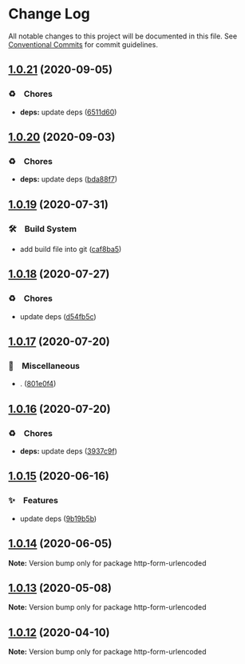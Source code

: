 # Change Log

All notable changes to this project will be documented in this file.
See [Conventional Commits](https://conventionalcommits.org) for commit guidelines.

## [1.0.21](https://github.com/bluelovers/ws-rest/compare/http-form-urlencoded@1.0.20...http-form-urlencoded@1.0.21) (2020-09-05)


### ♻️　Chores

* **deps:** update deps ([6511d60](https://github.com/bluelovers/ws-rest/commit/6511d604823c48f1b7f2e83b5a6ea203bd285492))





## [1.0.20](https://github.com/bluelovers/ws-rest/compare/http-form-urlencoded@1.0.19...http-form-urlencoded@1.0.20) (2020-09-03)


### ♻️　Chores

* **deps:** update deps ([bda88f7](https://github.com/bluelovers/ws-rest/commit/bda88f7b9dd10e80929deb623e3f4941655e7c5b))





## [1.0.19](https://github.com/bluelovers/ws-rest/compare/http-form-urlencoded@1.0.18...http-form-urlencoded@1.0.19) (2020-07-31)


### 🛠　Build System

* add build file into git ([caf8ba5](https://github.com/bluelovers/ws-rest/commit/caf8ba5fc11fb02b76fa845cff137922378d6e46))





## [1.0.18](https://github.com/bluelovers/ws-rest/compare/http-form-urlencoded@1.0.17...http-form-urlencoded@1.0.18) (2020-07-27)


### ♻️　Chores

* update deps ([d54fb5c](https://github.com/bluelovers/ws-rest/commit/d54fb5c59e826013ee28bb953bd0e6e98d4c572e))





## [1.0.17](https://github.com/bluelovers/ws-rest/compare/http-form-urlencoded@1.0.16...http-form-urlencoded@1.0.17) (2020-07-20)


### 🔖　Miscellaneous

* . ([801e0f4](https://github.com/bluelovers/ws-rest/commit/801e0f4ff7bd29c81e67934636f57e57d0d01c74))





## [1.0.16](https://github.com/bluelovers/ws-rest/compare/http-form-urlencoded@1.0.15...http-form-urlencoded@1.0.16) (2020-07-20)


### ♻️　Chores

* **deps:** update deps ([3937c9f](https://github.com/bluelovers/ws-rest/commit/3937c9f90040c4804c841bcb40fbe90e9654a652))





## [1.0.15](https://github.com/bluelovers/ws-rest/compare/http-form-urlencoded@1.0.14...http-form-urlencoded@1.0.15) (2020-06-16)


### ✨　Features

*  update deps ([9b19b5b](https://github.com/bluelovers/ws-rest/commit/9b19b5bf40d40a9761fc01fe7daa630fcf4df1e8))





## [1.0.14](https://github.com/bluelovers/ws-rest/compare/http-form-urlencoded@1.0.13...http-form-urlencoded@1.0.14) (2020-06-05)

**Note:** Version bump only for package http-form-urlencoded





## [1.0.13](https://github.com/bluelovers/ws-rest/compare/http-form-urlencoded@1.0.12...http-form-urlencoded@1.0.13) (2020-05-08)

**Note:** Version bump only for package http-form-urlencoded





## [1.0.12](https://github.com/bluelovers/ws-rest/compare/http-form-urlencoded@1.0.11...http-form-urlencoded@1.0.12) (2020-04-10)

**Note:** Version bump only for package http-form-urlencoded
